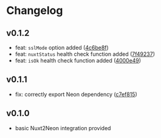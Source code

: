 # Changelog

## v0.1.2
- feat: `sslMode` option added ([4c6be8f](https://github.com/AloisSeckar/nuxt-neon/commit/4c6be8fd2f7ff084e534ac7b9acd1042141b0d55))
- feat: `nuxtStatus` health check function added ([7f49237](https://github.com/AloisSeckar/nuxt-neon/commit/7f492376a2322c9a2f47c1bc095d5a27fb909a42))
- feat: `isOk` health check function added ([4000e49](https://github.com/AloisSeckar/nuxt-neon/commit/4000e494ddeb2b1535ad5b576e68aa08abf3df0a))

## v0.1.1
- fix: correctly export Neon dependency ([c7ef815](https://github.com/AloisSeckar/nuxt-neon/commit/c7ef815b596f7389d465f9b02d4d23987ef41539))

## v0.1.0
- basic Nuxt2Neon integration provided
